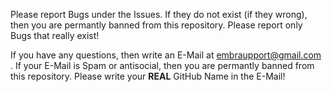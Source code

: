 Please report Bugs under the Issues. If they do not exist (if they wrong), then you are permantly banned from this repository. Please report only Bugs that really exist!

If you have any questions, then write an E-Mail at embraupport@gmail.com . If your E-Mail is Spam or antisocial, then you are permantly banned from this repository. Please write your **REAL** GitHub Name in the E-Mail!
